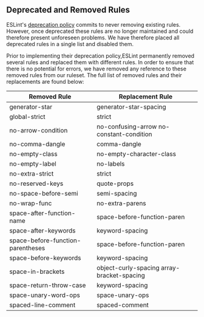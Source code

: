 ## Deprecated and Removed Rules

ESLint's [deprecation policy](https://eslint.org/docs/user-guide/rule-deprecation) commits to never removing existing rules. However, once deprecated these rules are no longer maintained and could therefore present unforeseen problems. We have therefore placed all deprecated rules in a single list and disabled them.

Prior to implementing their deprecation policy,ESLint permanently removed several rules and replaced them with different rules. In order to ensure that there is no potential for errors, we have removed any reference to these removed rules from our ruleset. The full list of removed rules and their replacements are found below:

| Removed Rule                      | Replacement Rule                           |
| --------------------------------- | ------------------------------------------ |
| generator-star                    | generator-star-spacing                     |
| global-strict                     | strict                                     |
| no-arrow-condition                | no-confusing-arrow no-constant-condition   |
| no-comma-dangle                   | comma-dangle                               |
| no-empty-class                    | no-empty-character-class                   |
| no-empty-label                    | no-labels                                  |
| no-extra-strict                   | strict                                     |
| no-reserved-keys                  | quote-props                                |
| no-space-before-semi              | semi-spacing                               |
| no-wrap-func                      | no-extra-parens                            |
| space-after-function-name         | space-before-function-paren                |
| space-after-keywords              | keyword-spacing                            |
| space-before-function-parentheses | space-before-function-paren                |
| space-before-keywords             | keyword-spacing                            |
| space-in-brackets                 | object-curly-spacing array-bracket-spacing |
| space-return-throw-case           | keyword-spacing                            |
| space-unary-word-ops              | space-unary-ops                            |
| spaced-line-comment               | spaced-comment                             |
